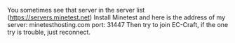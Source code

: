 You sometimes see that server in the server list (https://servers.minetest.net)
Install Minetest and here is the address of my server: minetesthosting.com port: 31447
Then try to join EC-Craft, if the one try is trouble, just reconnect.
